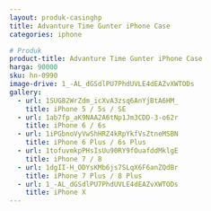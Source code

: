 ```yaml
---
layout: produk-casinghp
title: Advanture Time Gunter iPhone Case
categories: iphone

# Produk
product-title: Advanture Time Gunter iPhone Case
harga: 90000
sku: hn-0990
image-drive: 1_-AL_dGSdlPU7PhdUVLE4dEAZvXWTODs
gallery:
  - url: 1SUG82WrZdm_icXvA3zsq6AnYjBtA6HM_
    title: iPhone 5 / 5s / SE
  - url: 1ab7fp_aK9NAA2A6tNp1Jm3CDD-3-o62r
    title: iPhone 6 / 6s
  - url: 1iPGbnoVyVwShHRZ4kRpYkfVsZtneMSBN
    title: iPhone 6 Plus / 6s Plus
  - url: 1tofuvmkpPHsIsUu90RY9fOuafddMklgE
    title: iPhone 7 / 8
  - url: 1dgII-H_ODYsKMb6js7SLqX6F6anZQdBr
    title: iPhone 7 Plus / 8 Plus
  - url: 1_-AL_dGSdlPU7PhdUVLE4dEAZvXWTODs
    title: iPhone X
---
```

